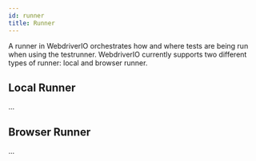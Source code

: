 ```yaml
---
id: runner
title: Runner
---
```


A runner in WebdriverIO orchestrates how and where tests are being run when using the testrunner. WebdriverIO currently supports two different types of runner: local and browser runner.

## Local Runner

...

## Browser Runner

...
